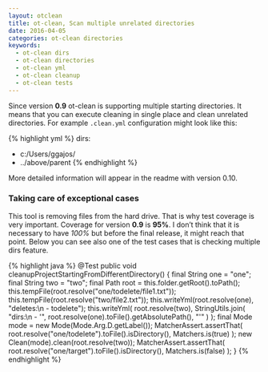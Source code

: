 ```yaml
---
layout: otclean
title: ot-clean, Scan multiple unrelated directories
date: 2016-04-05
categories: ot-clean directories
keywords:
  - ot-clean dirs
  - ot-clean directories
  - ot-clean yml
  - ot-clean cleanup
  - ot-clean tests
---
```


Since version **0.9** ot-clean is supporting multiple starting directories. It means that you can execute cleaning in single place and clean unrelated directories. For example `.clean.yml` configuration might look like this:

{% highlight yml %}
dirs:
 - c:/Users/ggajos/
 - ../above/parent
{% endhighlight %}

More detailed information will appear in the readme with version 0.10.

### Taking care of exceptional cases

This tool is removing files from the hard drive. That is why test coverage is very important. Coverage for version **0.9** is **95%**. I don’t think that it is necessary to have *100%* but before the final release, it might reach that point. Below you can see also one of the test cases that is checking multiple dirs feature.

{% highlight java %}
@Test
public void cleanupProjectStartingFromDifferentDirectory() {
    final String one = "one";
    final String two = "two";
    final Path root = this.folder.getRoot().toPath();
    this.tempFile(root.resolve("one/todelete/file1.txt"));
    this.tempFile(root.resolve("two/file2.txt"));
    this.writeYml(root.resolve(one), "deletes:\n - todelete");
    this.writeYml(
        root.resolve(two),
        StringUtils.join(
            "dirs:\n - '",
            root.resolve(one).toFile().getAbsolutePath(),
            "'"
        )
    );
    final Mode mode = new Mode(Mode.Arg.D.getLabel());
    MatcherAssert.assertThat(
        root.resolve("one/todelete").toFile().isDirectory(),
        Matchers.is(true)
    );
    new Clean(mode).clean(root.resolve(two));
    MatcherAssert.assertThat(
        root.resolve("one/target").toFile().isDirectory(),
        Matchers.is(false)
    );
}
{% endhighlight %}